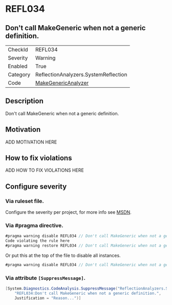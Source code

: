 # REFL034
## Don't call MakeGeneric when not a generic definition.

<!-- start generated table -->
<table>
  <tr>
    <td>CheckId</td>
    <td>REFL034</td>
  </tr>
  <tr>
    <td>Severity</td>
    <td>Warning</td>
  </tr>
  <tr>
    <td>Enabled</td>
    <td>True</td>
  </tr>
  <tr>
    <td>Category</td>
    <td>ReflectionAnalyzers.SystemReflection</td>
  </tr>
  <tr>
    <td>Code</td>
    <td><a href="https://github.com/DotNetAnalyzers/ReflectionAnalyzers/blob/master/ReflectionAnalyzers/NodeAnalzers/MakeGenericAnalyzer.cs">MakeGenericAnalyzer</a></td>
  </tr>
</table>
<!-- end generated table -->

## Description

Don't call MakeGeneric when not a generic definition.

## Motivation

ADD MOTIVATION HERE

## How to fix violations

ADD HOW TO FIX VIOLATIONS HERE

<!-- start generated config severity -->
## Configure severity

### Via ruleset file.

Configure the severity per project, for more info see [MSDN](https://msdn.microsoft.com/en-us/library/dd264949.aspx).

### Via #pragma directive.
```C#
#pragma warning disable REFL034 // Don't call MakeGeneric when not a generic definition.
Code violating the rule here
#pragma warning restore REFL034 // Don't call MakeGeneric when not a generic definition.
```

Or put this at the top of the file to disable all instances.
```C#
#pragma warning disable REFL034 // Don't call MakeGeneric when not a generic definition.
```

### Via attribute `[SuppressMessage]`.

```C#
[System.Diagnostics.CodeAnalysis.SuppressMessage("ReflectionAnalyzers.SystemReflection", 
    "REFL034:Don't call MakeGeneric when not a generic definition.", 
    Justification = "Reason...")]
```
<!-- end generated config severity -->